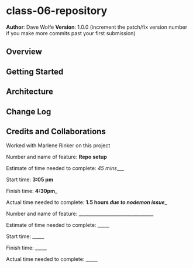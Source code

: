 # class-06-repository

**Author**: Dave Wolfe
**Version**: 1.0.0 (increment the patch/fix version number if you make more commits past your first submission)

## Overview
<!-- Provide a high level overview of what this application is and why you are building it, beyond the fact that it's an assignment for this class. (i.e. What's your problem domain?) -->

## Getting Started
<!-- What are the steps that a user must take in order to build this app on their own machine and get it running? -->

## Architecture
<!-- Provide a detailed description of the application design. What technologies (languages, libraries, etc) you're using, and any other relevant design information. -->

## Change Log
<!-- Use this area to document the iterative changes made to your application as each feature is successfully implemented. Use time stamps. Here's an examples:

<!-- 01-01-2001 4:59pm - Application now has a fully-functional express server, with a GET route for the location resource.  -->

## Credits and Collaborations
<!-- Give credit (and a link) to other people or resources that helped you build this application. -->
Worked with Marlene Rinker on this project


Number and name of feature: __Repo setup__

Estimate of time needed to complete: _45 mins____

Start time: __3:05 pm__

Finish time: __4:30pm___

Actual time needed to complete: __1.5 hours *due to nodemon issue*___

Number and name of feature: ________________________________

Estimate of time needed to complete: _____

Start time: _____

Finish time: _____

Actual time needed to complete: _____